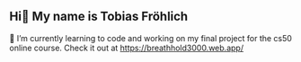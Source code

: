 ## Hi👋 My name is Tobias Fröhlich

🌱 I’m currently learning to code and working on my final project for the cs50 online course.
Check it out at https://breathhold3000.web.app/
<!--
**froehlichtobi/froehlichtobi** is a ✨ _special_ ✨ repository because its `README.md` (this file) appears on your GitHub profile.

Here are some ideas to get you started:

- 🔭 I’m currently working on ...
- 🌱 I’m currently learning ...
- 👯 I’m looking to collaborate on ...
- 🤔 I’m looking for help with ...
- 💬 Ask me about ...
- 📫 How to reach me: ...
- 😄 Pronouns: ...
- ⚡ Fun fact: ...
-->
